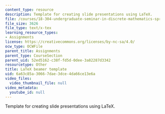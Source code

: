 ```yaml
---
content_type: resource
description: Template for creating slide presentations using LaTeX.
file: /courses/18-304-undergraduate-seminar-in-discrete-mathematics-spring-2015/6a63c85a30667dae3dce4da66ce13e6a_beamer_template.tex
file_size: 3626
file_type: text/x-tex
learning_resource_types:
- Assignments
license: https://creativecommons.org/licenses/by-nc-sa/4.0/
ocw_type: OCWFile
parent_title: Assignments
parent_type: CourseSection
parent_uid: 52ed5162-c38f-fd5d-0dee-3a82287d3342
resourcetype: Other
title: LaTeX beamer template
uid: 6a63c85a-3066-7dae-3dce-4da66ce13e6a
video_files:
  video_thumbnail_file: null
video_metadata:
  youtube_id: null
---
```

Template for creating slide presentations using LaTeX.